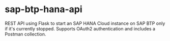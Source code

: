 # sap-btp-hana-api
REST API using Flask to start an SAP HANA Cloud instance on SAP BTP only if it's currently stopped. Supports OAuth2 authentication and includes a Postman collection.
